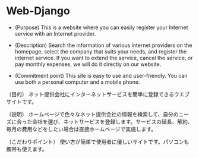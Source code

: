 # Web-Django
- (Purpose)
This is a website where you can easily register your Internet service with an Internet provider.

- (Description)
Search the information of various internet providers on the homepage, select the company that suits your needs, and register the internet service. If you want to extend the service, cancel the service, or pay monthly expenses, we will do it directly on our website.

- (Commitment point)
This site is easy to use and user-friendly. You can use both a personal computer and a mobile phone.


（目的）
ネット提供会社にインターネットサービスを簡単に登録できるウエブサイトです。

（説明）
ホームページで色々なネット提供会社の情報を検索して、自分のニーズに合った会社を選び、ネットサービスを登録します。サービスの延長、解約、毎月の費用などをしたい場合は直接ホームページで実施します。

（こだわりポイント）
使い方が簡単で使用者に優しいサイトです。パソコンも携帯も使えます。
